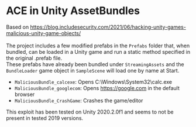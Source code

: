 # ACE in Unity AssetBundles
Based on https://blog.includesecurity.com/2021/06/hacking-unity-games-malicious-unity-game-objects/
\
\
The project includes a few modified prefabs in the `Prefabs` folder that, when bundled, can be loaded in a Unity game and run a static method specified in the original .prefab file. \
These prefabs have already been bundled under `StreamingAssets` and the `BundleLoader` game object in `SampleScene` will load one by name at Start.
- `MaliciousBundle_calcexe`: Opens C:\Windows\System32\calc.exe
- `MaliciousBundle_googlecom`: Opens https://google.com in the default browser
- `MaliciousBundle_CrashGame`: Crashes the game/editor

This exploit has been tested on Unity 2020.2.0f1 and seems to not be present in tested 2019 versions.